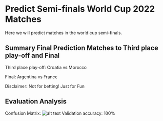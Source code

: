 Predict Semi-finals World Cup 2022 Matches
===============
Here we will predict matches in the world cup semi-finals.

**Summary Final Prediction Matches to Third place play-off and Final**
---------------
Third place play-off:
Croatia vs Morocco

Final:
Argentina vs France


Disclaimer: Not for betting! Just for Fun

**Evaluation Analysis**
---------------
Confusion Matrix:
![alt text]()
Validation accuracy:
100%
